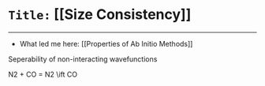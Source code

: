 # `Title:` [[Size Consistency]]
--- 

- What led me here: [[Properties of Ab Initio Methods]]

Seperability of non-interacting wavefunctions


N2 + CO = N2 \ift CO